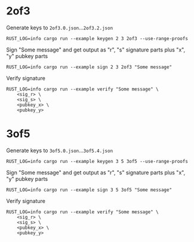 # 2of3

Generate keys to `2of3.0.json`...`2of3.2.json`

```
RUST_LOG=info cargo run --example keygen 2 3 2of3 --use-range-proofs
```

Sign "Some message" and get output as "r", "s" signature parts
plus "x", "y" pubkey parts

```
RUST_LOG=info cargo run --example sign 2 3 2of3 "Some message"
```

Verify signature

```
RUST_LOG=info cargo run --example verify "Some message" \
    <sig_r> \
    <sig_s> \
    <pubkey_x> \
    <pubkey_y>
```

# 3of5

Generate keys to `3of5.0.json`...`3of5.4.json`

```
RUST_LOG=info cargo run --example keygen 3 5 3of5 --use-range-proofs
```

Sign "Some message" and get output as "r", "s" signature parts
plus "x", "y" pubkey parts

```
RUST_LOG=info cargo run --example sign 3 5 3of5 "Some message"
```

Verify signature

```
RUST_LOG=info cargo run --example verify "Some message" \
    <sig_r> \
    <sig_s> \
    <pubkey_x> \
    <pubkey_y>
```
